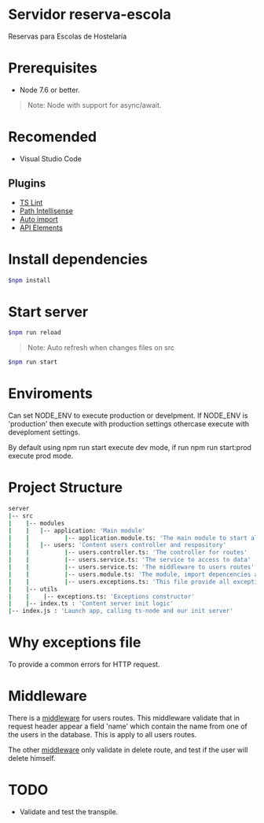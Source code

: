 # Servidor reserva-escola
Reservas para Escolas de Hostelaría


# Prerequisites
* Node 7.6 or better.

> Note: Node with support for async/await.

# Recomended
* Visual Studio Code

## Plugins
* [TS Lint](https://marketplace.visualstudio.com/items?itemName=eg2.tslint)
* [Path Intellisense](https://marketplace.visualstudio.com/items?itemName=christian-kohler.path-intellisense)
* [Auto import](https://marketplace.visualstudio.com/items?itemName=steoates.autoimport)
* [API Elements](https://marketplace.visualstudio.com/items?itemName=vncz.vscode-apielements)

# Install dependencies
```bash
$npm install
```

# Start server
```bash
$npm run reload 
```
> Note: Auto refresh when changes files on src
```bash
$npm run start
```

# Enviroments
Can set NODE_ENV to execute production or develpment. If NODE_ENV is 'production' then execute with production settings othercase execute with deveploment settings.

By default using npm run start execute dev mode, if run npm run start:prod execute prod mode.

# Project Structure
```bash
server
|-- src
|    |-- modules
|    |   |-- application: 'Main module'
|    |          |-- application.module.ts: 'The main module to start all modules'
|    |   |-- users: 'Content users controller and respository'
|    |          |-- users.controller.ts: 'The controller for routes'
|    |          |-- users.service.ts: 'The service to access to data'
|    |          |-- users.service.ts: 'The middleware to users routes'
|    |          |-- users.module.ts: 'The module, import depencencies and export services'
|    |          |-- users.exceptions.ts: 'This file provide all exceptions for users.'
|    |-- utils
|    |    |-- exceptions.ts: 'Exceptions constructor'
|    |-- index.ts : 'Content server init logic'
|-- index.js : 'Launch app, calling ts-node and our init server'
```

# Why exceptions file
To provide a common errors for HTTP request.

# Middleware
There is a [middleware](https://github.com/AgoraBinaria/reserva-escola/blob/master/server/src/modules/users/users.middleware.ts) for users routes. This middleware validate that in request header appear a field 'name' which contain the name from one of the users in the database. This is apply to all users routes.

The other [middleware](https://github.com/AgoraBinaria/reserva-escola/blob/master/server/src/modules/users/users2.middleware.ts) only validate in delete route, and test if the user will delete himself.

# TODO
* Validate and test the transpile.
